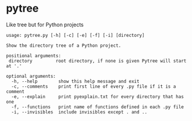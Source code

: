 # pytree
Like tree but for Python projects

	usage: pytree.py [-h] [-c] [-e] [-f] [-i] [directory]
	
	Show the directory tree of a Python project.
	
	positional arguments:
 	 directory         root directory, if none is given Pytree will start at '.'

	optional arguments:
	  -h, --help        show this help message and exit
	  -c, --comments    print first line of every .py file if it is a comment
	  -e, --explain     print pyexplain.txt for every directory that has one
	  -f, --functions   print name of functions defined in each .py file
	  -i, --invisibles  include invisibles except . and ..
